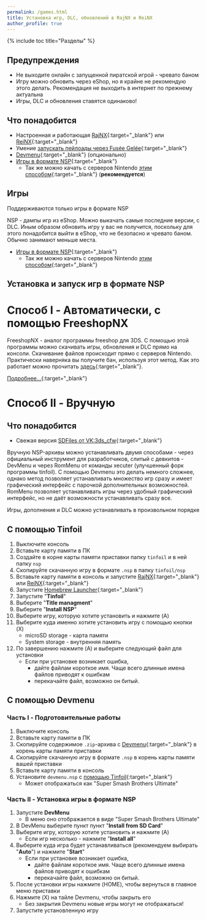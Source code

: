 ```yaml
---
permalink: /games.html
title: Установка игр, DLC, обновлений в RajNX и ReiNX
author_profile: true
---
```

{% include toc title="Разделы" %}

## Предупреждения

* Не выходите онлайн с запущенной пиратской игрой - чревато баном 
* Игру можно обновить через eShop, но я крайне не рекомендую этого делать. Рекомендация не выходить в интернет по прежнему актуальна
* Игры, DLC и обновления ставятся одинаково!

## Что понадобится

* Настроенная и работающая [RajNX](rajnx){:target="_blank"} или [ReiNX](reinx){:target="_blank"}
* Умение [запускать пейлоады через Fusée Gelée](fusee-gelee){:target="_blank"}
* [Devmenu](files/devmenu.zip){:target="_blank"} (опционально)
* [Игры в формате NSP](https://www.reddit.com/r/switchroms/comments/8xjo94/multihost_eshop_dlc_download_index/){:target="_blank"}
	* Так же можно качать с серверов Nintendo [этим способом](download-nsp){:target="_blank"} (**рекомендуется**)

## Игры 

Поддерживаются только игры в формате NSP

NSP - дампы игр из eShop. Можно выкачать самые последние версии, с DLC. Иным образом обновить игру у вас не получится, поскольку для этого понадобится выйти в eShop, что не безопасно и чревато баном. Обычно занимают меньше места.

* [Игры в формате NSP](https://www.reddit.com/r/switchroms/comments/8xjo94/multihost_eshop_dlc_download_index/){:target="_blank"}
	* Так же можно качать с серверов Nintendo [этим способом](#download-nsp){:target="_blank"}

## Установка и запуск игр в формате NSP 

# Способ I - Автоматически, с помощью FreeshopNX

FreeshopNX - аналог программы freeshop для 3DS. С помощью этой программы можно скачивать игры, обновления и DLC прямо на консоли. Скачивание файлов происходит прямо с серверов Nintendo. Практически наверняка вы получите бан, используя этот метод. Как это работает можно прочитать [здесь](https://vk.com/@switchbreak-second-time){:target="_blank"}. 

[Подробнее...](freeshopnx){:target="_blank"}

# Способ II - Вручную

## Что понадобится 

* Свежая версия [SDFiles от VK:3ds_cfw](https://github.com/rashevskyv/switch/releases/latest){:target="_blank"}

Вручную NSP-архивы можно устанавливать двумя способами - через официальный инструмент для разработчиков, слитый с девкитов - DevMenu и через RomMenu от команды xecuter (улучшенный форк программы tinfoil). С помощью Devmenu это делать немного сложнее, однако метод позволяет устанавливать множество игр сразу и имеет графический интерфейс с парочкой дополнительных возможностей. RomMenu позволяет устанавливать игры через удобный графический интерфейс, но не даёт возможности устанавливать сразу все. 

Игры, дополнения и DLC можно устанавливать в произвольном порядке

## С помощью Tinfoil

1. Выключите консоль
1. Вставьте карту памяти в ПК
1. Создайте в корне карты памяти приставки папку `tinfoil` и в ней папку `nsp`
1. Скопируйте скачанную игру в формате `.nsp` в папку `tinfoil/nsp` 
1. Вставьте карту памяти в консоль и запустите [RajNX](rajnx){:target="_blank"} или [ReiNX](reinx){:target="_blank"}
1. Запустите [Homebrew Launcher](launch-hbl){:target="_blank"}
1. Запустите "**Tinfoil**"
1. Выберите "**Title managment**"
1. Выберите "**Install NSP**"
1. Выберите игру, которую хотите установить и нажмите (A)
1. Выберите куда именно хотите установить игру с помощью кнопки (X)
	* microSD storage - карта памяти 
	* System storage - внутренняя память
1. По завершению нажмите (A) и выберите следующий файл для установки
	* Если при установке возникает ошибка,
		* дайте файлам короткое имя. Чаще всего длинные имена файлов приводят к ошибкам
		* перекачайте файл, возможно он битый. 

## С помощью Devmenu 

### Часть I - Подготовительные работы

1. Выключите консоль
1. Вставьте карту памяти в ПК
1. Скопируйте содержимое `.zip`-архива с [Devmenu](files/devmenu.zip){:target="_blank"} в корень карты памяти приставки
1. Скопируйте скачанную игру в формате `.nsp` в корень карты памяти вашей приставки
1. Вставьте карту памяти в консоль
1. Установите `devmenu.nsp` с [помощью Tinfoil](#с-помощью-tinfoil){:target="_blank"}
	* Может отображаться как "Super Smash Brothers Ultimate"

### Часть II - Установка игры в формате NSP

1. Запустите **DevMenu**
	* В меню оно отображается в виде "Super Smash Brothers Ultimate"
1. В DevMenu выберите пункт пункт "**Install from SD Card**"
1. Выберите игру, которую хотите установить и нажмите (A)
	* Если игр несколько - нажмите "**Install all**"
1. Выберите куда игра будет устанавливаться (рекомендуем выбирать "**Auto**") и нажмите "**Start**"
	* Если при установке возникает ошибка,
		* дайте файлам короткое имя. Чаще всего длинные имена файлов приводят к ошибкам
		* перекачайте файл, возможно он битый. 
1. После установки игры нажмите (HOME), чтобы вернуться в главное меню приставки
1. Нажмите (X) на тайле Devmenu, чтобы закрыть его
	* Без закрытия Devmenu новые игры могут не отображаться!
1. Запустите установленную игру